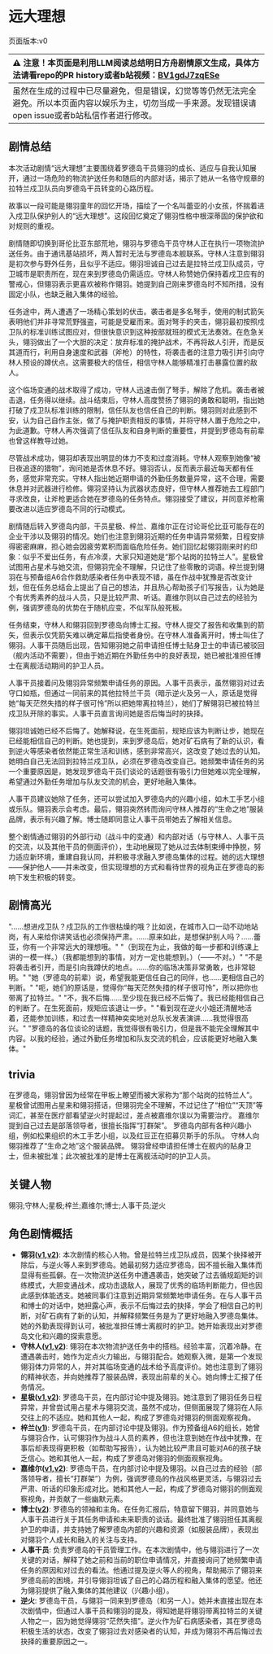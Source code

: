 # 远大理想
页面版本:v0
 

| :warning: 注意！本页面是利用LLM阅读总结明日方舟剧情原文生成，具体方法请看repo的PR history或者b站视频：[BV1gdJ7zqESe](https://www.bilibili.com/video/BV1gdJ7zqESe/)         |
|:----------------------------|
| 虽然在生成的过程中已尽量避免，但是错误，幻觉等等仍然无法完全避免。所以本页面内容以娱乐为主，切勿当成一手来源。发现错误请open issue或者b站私信作者进行修改。|



## 剧情总结
本次活动剧情“远大理想”主要围绕着罗德岛干员翎羽的成长、适应与自我认知展开，通过一场危险的物流护送任务和随后的内部对话，揭示了她从一名恪守规章的拉特兰戍卫队员向罗德岛干员转变的心路历程。

故事以一段可能是翎羽童年的回忆开场，描绘了一个名叫蕾亚的小女孩，怀揣着进入戍卫队保护别人的“远大理想”。这段回忆奠定了翎羽性格中根深蒂固的保护欲和对规则的重视。

剧情随即切换到哥伦比亚东部荒地，翎羽与罗德岛干员守林人正在执行一项物流护送任务。由于通讯基站损坏，两人暂时无法与罗德岛本舰联系。守林人注意到翎羽是初次参与野外任务，且似乎不适应。翎羽坦诚自己过去是拉特兰戍卫队成员，守卫城市是职责所在，现在来到罗德岛仍需适应。守林人称赞她仍保持着戍卫应有的警戒心，但翎羽表示更喜欢被称作翎羽。她提到自己刚来罗德岛时不知所措，没有固定小队，也缺乏融入集体的经验。

任务途中，两人遭遇了一场精心策划的伏击。袭击者是多名弩手，使用的制式箭矢表明他们并非寻常荒野强盗，可能是受雇而来。面对弩手的夹击，翎羽最初按照戍卫队的标准训练试图应对，但很快意识到这种按部就班的模式无法奏效。在危急关头，翎羽做出了一个大胆的决定：放弃标准的掩护战术，不再将敌人引开，而是反其道而行，利用自身速度和武器（斧枪）的特性，将袭击者的注意力吸引并引向守林人预设的蹲伏点。这需要极大的信任，相信守林人能够精准打击暴露位置的敌人。

这个临场变通的战术取得了成功，守林人迅速击倒了弩手，解除了危机。袭击者被击退，任务得以继续。战斗结束后，守林人高度赞扬了翎羽的勇敢和聪明，指出她打破了戍卫队标准训练的限制，信任队友也信任自己的判断。翎羽则对此感到不安，认为自己自作主张，做了与掩护职责相反的事情，并将守林人置于危险之中，为此道歉。守林人再次强调了信任队友和自身判断的重要性，并提到罗德岛有前辈也曾这样教导过她。

尽管战术成功，翎羽却表现出明显的体力不支和过度消耗。守林人观察到她像“被日夜追逐的猎物”，询问她是否休息不好。翎羽否认，反而表示最近每天都有任务，感觉非常充实。守林人指出她近期申请的外勤任务数量异常，这不合理，需要休息并对武器进行检修。翎羽坚持认为武器状态良好，但守林人推荐她去工程部门寻求改良，让斧枪更适合她在罗德岛的任务特点。翎羽接受了建议，并同意斧枪需要改进以适应罗德岛不同的行动模式。

剧情随后转入罗德岛内部，干员星极、梓兰、嘉维尔正在讨论哥伦比亚可能存在的企业干涉以及翎羽的情况。她们也注意到翎羽近期的任务申请异常频繁，日程安排得密密麻麻，担心她会因疲劳累积而面临危险任务。她们回忆起翎羽刚来时的印象：似乎不爱出任务，有点冷漠，大家只知道她是“那个站岗的拉特兰人”。星极曾试图用占星术与她交流，但翎羽完全不理解，只记住了些零散的词语。梓兰提到翎羽在与预备组A6合作救助感染者任务中表现不错，虽在作战中犹豫是否改变计划，但在任务总结会上提出了自己的想法，并且热心帮助孩子们写报告，认为她是个有优秀素养的战斗人员，只是比较严肃、听话。嘉维尔则以自己过去的经验为例，强调罗德岛的优势在于随机应变，不似军队般死板。

任务结束，守林人和翎羽回到罗德岛向博士汇报。守林人提交了报告和收集到的箭矢，但表示仅凭箭矢难以确定幕后指使者身份。在守林人准备离开时，博士叫住了翎羽。人事干员随后出现，告知翎羽她之前申请担任博士贴身卫士的申请已被驳回（舰内活动不需要），但由于她近期在外勤任务中的良好表现，她已被批准担任博士在离舰活动期间的护卫人员。

人事干员接着问及翎羽异常频繁申请任务的原因。人事干员表示，虽然翎羽对过去守口如瓶，但通过一同前来的其他拉特兰干员（暗示逆火及另一人，原话是觉得她“每天茫然失措的样子很可怜”所以把她带离拉特兰），她们了解翎羽已被拉特兰戍卫队开除的事实。人事干员直言询问她是否后悔当时的抉择。

翎羽坦诚她已经不后悔了。她解释说，在生死面前，规矩应该为判断让步，她现在已经能相信自己的判断。她也提到，来到罗德岛后，她对矿石病有了新的认识，看到逆火等感染者依然能正常生活和训练，感到非常高兴，这改变了她过去的认知。她明白自己无法回到拉特兰戍卫队，必须在罗德岛改变自己。她频繁申请任务的另一个重要原因是，她发现罗德岛干员们谈论的话题很有吸引力但她难以完全理解，希望通过外勤任务增加与队友交流的机会，更好地融入集体。

人事干员建议她除了任务，还可以尝试加入罗德岛内的兴趣小组，如木工手艺小组或乐队。翎羽表示会考虑。最后，翎羽突然转而询问守林人推荐的“生命之地”服装品牌，表示有兴趣了解。博士随即同意让人事干员带她去了解相关信息。

整个剧情通过翎羽的外部行动（战斗中的变通）和内部对话（与守林人、人事干员的交流，以及其他干员的侧面评价），生动地展现了她从过去体制束缚中挣脱，努力适应新环境，重建自我认同，并积极寻求融入罗德岛集体的过程。她的远大理想——保护他人——并未改变，但实现理想的方式和看待世界的视角正在罗德岛的影响下发生积极的转变。
## 剧情高光
"......想进戍卫队？戍卫队的工作很枯燥的哦？比如说，在城市入口一动不动地站岗，有人来给你讲笑话也必须保持严肃。......原来如此，是想保护别人吗？......蕾亚，你有一个非常远大的理想哦。"
"（到现在为止，我做的每一步都和训练课上讲的一模一样。）（我都能想到的事情，对方一定也能想到。）（——不对。）"
"不是将袭击者引开，而是引向我蹲伏的地点。......你的临场决策非常勇敢，也非常聪明。"
"她（罗德岛的前辈）说，希望我能更信任自己的同伴，也......更相信自己的判断。"
"呃，她们的原话是，觉得你“每天茫然失措的样子很可怜”，所以把你也带离了拉特兰。"
"不，我不后悔......至少现在我已经不后悔了。我已经能相信自己的判断了。在生死面前，规矩应该退让一步。"
"看到现在逆火小姐还清醒地活着，还能参加训练，和过去一样精神奕奕地对总队长发表演讲......我觉得很高兴。"
"罗德岛的各位谈论的话题，我觉得很有吸引力，但是我不能完全理解其中内容。以我的经验，通过外勤任务增加和队友交流的机会，应该能更好地融入集体。"
## trivia
在罗德岛，翎羽曾因为经常在甲板上瞭望而被大家称为“那个站岗的拉特兰人”。
星极曾试图用占星来和翎羽搭话，但翎羽完全不理解，不过记住了“相位”“天顶”等词汇，甚至在医疗部看望逆火时提起过，差点被嘉维尔误以为需要治疗。
嘉维尔提到自己过去是部落领导者，很擅长指挥“打群架”。
罗德岛内部有各种兴趣小组，例如松果组织的木工手艺小组，以及红豆正在招募贝斯手的乐队。
守林人向翎羽推荐了“生命之地”这个服装品牌。
翎羽曾经申请担任博士在舰内的贴身卫士，但未被批准；此次被批准的是博士在离舰活动时的护卫人员。
## 关键人物
翎羽;守林人;星极;梓兰;嘉维尔;博士;人事干员;逆火
## 角色剧情概括
-   **翎羽([v1](../chars/char_192_falco.md),[v2](../char_v3/char_192_falco.md))**: 本次剧情的核心人物。曾是拉特兰戍卫队成员，因某个抉择被开除后，与逆火等人来到罗德岛。她最初努力适应罗德岛，因不擅长融入集体而显得有些孤僻。在一次物流护送任务中遭遇袭击，她突破了过去循规蹈矩的训练模式，大胆变通战术，成功击退敌人，展现了优秀的临场判断能力，但也因此感到体能透支。她被同事们注意到近期异常频繁地申请任务。在与人事干员和博士的对话中，她袒露心声，表示不后悔过去的抉择，学会了相信自己的判断，对矿石病有了新的认知，并解释频繁任务是为了更好地融入罗德岛集体。她的外勤表现得到认可，被批准担任博士离舰时的护卫。她开始表现出对罗德岛文化和兴趣的探索意愿。
-   **守林人([v1](../chars/char_158_milu.md),[v2](../char_v3/char_158_milu.md))**: 翎羽在本次物流护送任务中的搭档。经验丰富，沉着冷静。在遭遇袭击时，她作为定点火力输出，与翎羽配合。她观察入微，是第一个发现翎羽体力异常的人，并对其临场变通的战术给予高度评价。她也注意到了翎羽的精神状态，并向她推荐了服装品牌，表现出前辈的关心。她向博士汇报了任务情况。
-   **星极([v1](../chars/char_274_astesi.md),[v2](../char_v3/char_274_astesi.md))**: 罗德岛干员，在内部讨论中提及翎羽。她注意到了翎羽任务日程异常，并曾尝试用占星术与翎羽交流，虽然不成功，但侧面展现了翎羽在人际交往上的不适应。她和其他人一起，构成了罗德岛对翎羽的侧面观察视角。
-   **梓兰([v1](../chars/char_278_orchid.md))**: 罗德岛干员，在内部讨论中提及翎羽。作为预备组A6的组长，她曾与翎羽合作，认可翎羽作为战斗人员的素养，但也注意到她在作战中犹豫，在事后却表现得更积极（如帮助写报告），认为她比较严肃且可能对A6的孩子缺乏信心。她和其他人一起，构成了罗德岛对翎羽的侧面观察视角。
-   **嘉维尔([v1](../chars/char_187_ccheal.md),[v2](../char_v3/char_187_ccheal.md))**: 罗德岛干员，在内部讨论中提及翎羽。以自己过去的经验（部落领导者，擅长“打群架”）为例，强调罗德岛的作战风格更灵活，与翎羽过去严肃、听话的印象形成对比。她和其他人一起，构成了罗德岛对翎羽的侧面观察视角，并贡献了一些幽默元素。
-   **博士([v2](../char_v3/extended_char_bo_shi.md))**: 罗德岛的领袖和主角。在任务汇报后，特意留下翎羽，并同意她与人事干员进行关于其任务申请和未来职责的谈话。最终批准了翎羽担任其离舰护卫的申请，并支持她了解罗德岛内部的兴趣和资源（如服装品牌），表现出对翎羽个人成长和融入的关注与支持。
-   **人事干员**: 负责罗德岛的干员管理工作。在本次剧情中，他与翎羽进行了一次关键的对话，解释了她之前和当前的职位申请情况，并直接询问了她频繁申请任务的原因和对过去的看法。他通过提及逆火等人的视角，帮助揭示了翎羽来罗德岛前的困境，并引导翎羽坦诚了自己的心路历程和融入集体的愿望。他还为翎羽提供了融入集体的其他建议（兴趣小组）。
-   **逆火**: 罗德岛干员，与翎羽一同来到罗德岛（和另一人）。她并未直接出现在本次剧情中，但通过人事干员和翎羽的提及，得知她是将翎羽带离拉特兰的关键人物之一，因为她觉得翎羽“茫然失措”。逆火作为矿石病感染者，其在罗德岛积极生活的状态，改变了翎羽过去对感染者的认知，并成为翎羽不再后悔过去抉择的重要原因之一。